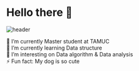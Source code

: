 # Hello there 👋

![header](https://capsule-render.vercel.app/api?type=slice&color=pink&height=300&section=header&text=Welcome%20render&fontSize=90)



🔭 I’m currently Master student at TAMUC   
🌱 I’m currently learning Data structure   
👯 I’m interesting on Data algorithm & Data analysis   
⚡ Fun fact: My dog is so cute   
